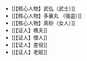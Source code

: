
- [[【核心人物】武弘（武士）]]
- [[【核心人物】多襄丸 （强盗）]]
- [[【核心人物】真砂（女人）]]
- [[【证人】樵夫]]
- [[【证人】僧人]]
- [[【证人】差役]]
- [[【证人】老妪]]
